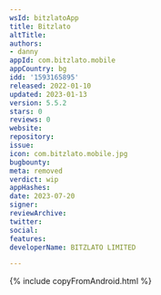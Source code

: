 ```yaml
---
wsId: bitzlatoApp
title: Bitzlato
altTitle: 
authors:
- danny
appId: com.bitzlato.mobile
appCountry: bg
idd: '1593165895'
released: 2022-01-10
updated: 2023-01-13
version: 5.5.2
stars: 0
reviews: 0
website: 
repository: 
issue: 
icon: com.bitzlato.mobile.jpg
bugbounty: 
meta: removed
verdict: wip
appHashes: 
date: 2023-07-20
signer: 
reviewArchive: 
twitter: 
social: 
features: 
developerName: BITZLATO LIMITED

---
```


{% include copyFromAndroid.html %}
